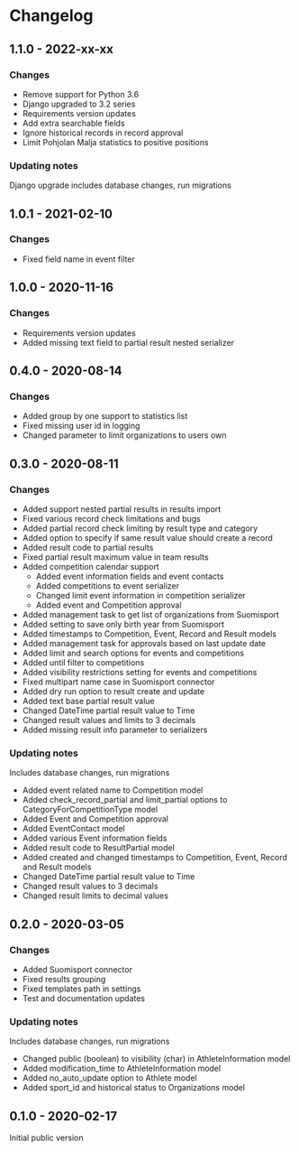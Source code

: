 # Changelog
## 1.1.0 - 2022-xx-xx
### Changes
- Remove support for Python 3.6
- Django upgraded to 3.2 series
- Requirements version updates
- Add extra searchable fields
- Ignore historical records in record approval
- Limit Pohjolan Malja statistics to positive positions

### Updating notes
Django upgrade includes database changes, run migrations

## 1.0.1 - 2021-02-10
### Changes
- Fixed field name in event filter

## 1.0.0 - 2020-11-16
### Changes
- Requirements version updates
- Added missing text field to partial result nested serializer

## 0.4.0 - 2020-08-14
### Changes
- Added group by one support to statistics list
- Fixed missing user id in logging
- Changed parameter to limit organizations to users own 

## 0.3.0 - 2020-08-11
### Changes
- Added support nested partial results in results import
- Fixed various record check limitations and bugs
- Added partial record check limiting by result type and category
- Added option to specify if same result value should create a record
- Added result code to partial results
- Fixed partial result maximum value in team results
- Added competition calendar support
  - Added event information fields and event contacts
  - Added competitions to event serializer
  - Changed limit event information in competition serializer
  - Added event and Competition approval
- Added management task to get list of organizations from Suomisport
- Added setting to save only birth year from Suomisport
- Added timestamps to Competition, Event, Record and Result models
- Added management task for approvals based on last update date
- Added limit and search options for events and competitions
- Added until filter to competitions
- Added visibility restrictions setting for events and competitions
- Fixed multipart name case in Suomisport connector
- Added dry run option to result create and update
- Added text base partial result value
- Changed DateTime partial result value to Time
- Changed result values and limits to 3 decimals
- Added missing result info parameter to serializers

### Updating notes
Includes database changes, run migrations
- Added event related name to Competition model
- Added check_record_partial and limit_partial options to
  CategoryForCompetitionType model
- Added Event and Competition approval
- Added EventContact model
- Added various Event information fields
- Added result code to ResultPartial model
- Added created and changed timestamps to Competition, Event, Record and
  Result models
- Changed DateTime partial result value to Time
- Changed result values to 3 decimals
- Changed result limits to decimal values

## 0.2.0 - 2020-03-05
### Changes
- Added Suomisport connector
- Fixed results grouping
- Fixed templates path in settings
- Test and documentation updates

### Updating notes
Includes database changes, run migrations
- Changed public (boolean) to visibility (char) in AthleteInformation model
- Added modification_time to AthleteInformation model
- Added no_auto_update option to Athlete model
- Added sport_id and historical status to Organizations model

## 0.1.0 - 2020-02-17
Initial public version